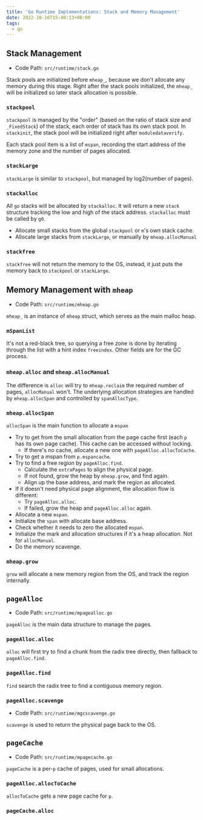 ```yaml
---
title: 'Go Runtime Implementations: Stack and Memory Management'
date: 2022-10-16T15:48:13+08:00
tags:
  - go
---
```


## Stack Management

- Code Path: `src/runtime/stack.go`

Stack pools are initialized before `mheap_`, because we don't allocate any memory during this stage.
Right after the stack pools initialized, the `mheap_` will be initialized so later stack allocation is possible.

### `stackpool`

`stackpool` is managed by the "order" (based on the ratio of stack size and `_FixedStack`) of the stack, each order of stack has its own stack pool.
In `stackinit`, the stack pool will be initialized right after `moduledataverify`.

Each stack pool item is a list of `mspan`, recording the start address of the memory zone and the number of pages allocated.

### `stackLarge`

`stackLarge` is similar to `stackpool`, but managed by log2(number of pages).

### `stackalloc`

All `go` stacks will be allocated by `stackalloc`. It will return a new `stack` structure tracking the low and high of the stack address.
`stackalloc` must be called by `g0`.

- Allocate small stacks from the global `stackpool` or `m`'s own stack cache.
- Allocate large stacks from `stackLarge`, or manually by `mheap.allocManual`

### `stackfree`

`stackfree` will not return the memory to the OS, instead, it just puts the memory back to `stackpool` or `stackLarge`.

## Memory Management with `mheap`

- Code Path: `src/runtime/mheap.go`

`mheap_` is an instance of `mheap` struct, which serves as the main malloc heap.

### `mSpanList`

It's not a red-black tree, so querying a free zone is done by iterating through the list with a hint index `freeindex`.
Other fields are for the GC process.

### `mheap.alloc` and `mheap.allocManual`

The difference is `alloc` will try to `mheap.reclaim` the required number of pages, `allocManual` won't.
The underlying allocation strategies are handled by `mheap.allocSpan` and controlled by `spanAllocType`.

### `mheap.allocSpan`

`allocSpan` is the main function to allocate a `mspan`

- Try to get from the small allocation from the page cache first (each `p` has its own page cache). This cache can be accessed without locking.
  - If there's no cache, allocate a new one with `pageAlloc.allocToCache`.
- Try to get a mspan from `p.mspancache`.
- Try to find a free region by `pageAlloc.find`.
  - Calculate the `extraPages` to align the physical page.
  - If not found, grow the heap by `mheap.grow`, and find again.
  - Align up the base address, and mark the region as allocated.
- If it doesn't need physical page alignment, the allocation flow is different:
  - Try `pageAlloc.alloc`.
  - If failed, grow the heap and `pageAlloc.alloc` again.
- Allocate a new `mspan`.
- Initialize the `span` with allocate base address.
- Check whether it needs to zero the allocated `mspan`.
- Initialize the mark and allocation structures if it's a heap allocation. Not for `allocManual`.
- Do the memory scavenge.

### `mheap.grow`

`grow` will allocate a new memory region from the OS, and track the region internally.

## `pageAlloc`

- Code Path: `src/runtime/mpagealloc.go`

`pageAlloc` is the main data structure to manage the pages.

### `pageAlloc.alloc`

`alloc` will first try to find a chunk from the radix tree directly, then fallback to `pageAlloc.find`.

### `pageAlloc.find`

`find` search the radix tree to find a contiguous memory region.

### `pageAlloc.scavenge`

- Code Path: `src/runtime/mgcscavenge.go`

`scavenge` is used to return the physical page back to the OS.

## `pageCache`

- Code Path: `src/runtime/mpagecache.go`

`pageCache` is a per-`p` cache of pages, used for small allocations.

### `pageAlloc.allocToCache`

`allocToCache` gets a new page cache for `p`.

### `pageCache.alloc`
